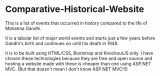 # Comparative-Historical-Website

This is a list of events that occurred in history compared to the life of Mahatma Gandhi.

It is a tabular list of major world events and starts just a few years before Gandhi's birth and continues on until his death in 1948.

It is to be built using HTML/CSS, Bootstrap and KnockoutJS only. I have chosen these technologies because they are free and open source and hosting a website made with these is cheaper than one using ASP.NET MVC. (But that doesn't mean I don't know ASP.NET MVC!!!)

